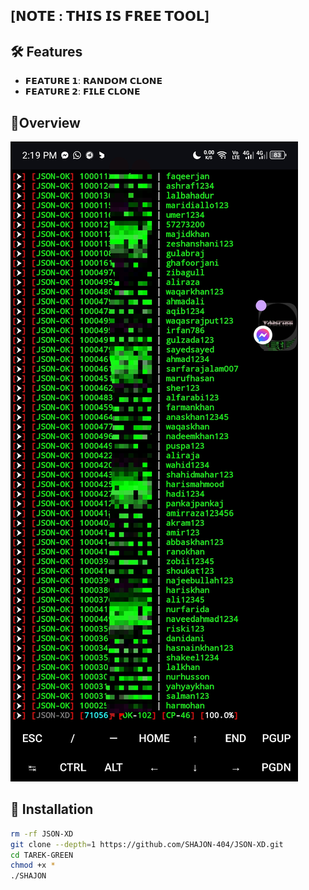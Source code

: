 ## [𝗡𝗢𝗧𝗘 : 𝗧𝗛𝗜𝗦 𝗜𝗦 𝗙𝗥𝗘𝗘 𝗧𝗢𝗢𝗟]
 
## :hammer_and_wrench: Features
 
- **𝗙𝗘𝗔𝗧𝗨𝗥𝗘 𝟭**: 𝗥𝗔𝗡𝗗𝗢𝗠 𝗖𝗟𝗢𝗡𝗘
- **𝗙𝗘𝗔𝗧𝗨𝗥𝗘 𝟮**: 𝗙𝗜𝗟𝗘 𝗖𝗟𝗢𝗡𝗘
## :star2:Overview

![1000010832](https://raw.githubusercontent.com/SHAJON-404/JSON-XD/main/IMAGE/1726734230314.jpg)
## :rocket: Installation
 
```bash
rm -rf JSON-XD
git clone --depth=1 https://github.com/SHAJON-404/JSON-XD.git
cd TAREK-GREEN
chmod +x *
./SHAJON
```
